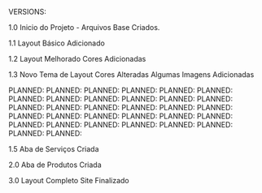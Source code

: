 VERSIONS:

1.0
Inicio do Projeto - Arquivos Base Criados.

1.1
Layout Básico Adicionado

1.2
Layout Melhorado
Cores Adicionadas

1.3
Novo Tema de Layout
Cores Alteradas
Algumas Imagens Adicionadas


PLANNED: PLANNED: PLANNED: PLANNED: PLANNED: PLANNED: PLANNED: PLANNED:
PLANNED: PLANNED: PLANNED: PLANNED: PLANNED: PLANNED: PLANNED: PLANNED:
PLANNED: PLANNED: PLANNED: PLANNED: PLANNED: PLANNED: PLANNED: PLANNED:
PLANNED: PLANNED: PLANNED: PLANNED: PLANNED: PLANNED: PLANNED: PLANNED:

1.5
Aba de Serviços Criada

2.0
Aba de Produtos Criada

3.0
Layout Completo
Site Finalizado
